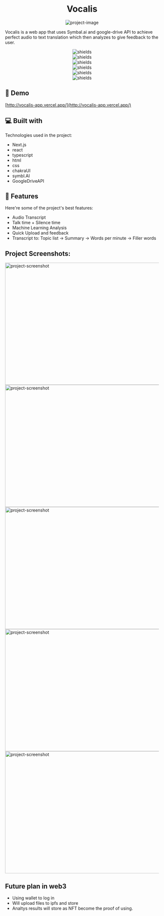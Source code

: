 <h1 align="center" id="title">Vocalis</h1>

<p align="center"><img src="https://media.discordapp.net/attachments/1011845624662065282/1013560106916519996/VocalisLOGO.png" alt="project-image"></p>

<p id="description">Vocalis is a web app that uses Symbal.ai and google-drive API to achieve perfect audio to text translation which then analyzes to give feedback to the user.</p>

<p align="center"><img src="https://img.shields.io/badge/Next.js-v12.2.5-green" alt="shields"> <br /> <img src="https://img.shields.io/badge/Typescript-v18.7.13-green" alt="shields"><br /><img src="https://img.shields.io/badge/React-v18.2.0-green" alt="shields"><br /><img src="https://img.shields.io/badge/ChakraUI-v2.2.9-green" alt="shields"><br /><img src="https://img.shields.io/badge/Google--Drive%20API-recent-blue" alt="shields"><br /><img src="https://img.shields.io/badge/Symbl.AI-up%20to%20date-blue" alt="shields"></p>

<h2>🚀 Demo</h2>

[http://vocalis-app.vercel.app/](http://vocalis-app.vercel.app/)

<h2>💻 Built with</h2>

Technologies used in the project:

*   Next.js
*   react
*   typescript
*   html
*   css
*   chakraUI
*   symbl.AI
*   GoogleDriveAPI


  
  
<h2>🧐 Features</h2>

Here're some of the project's best features:

*   Audio Transcript
*   Talk time + Silence time
*   Machine Learning Analysis
*   Quick Upload and feedback
*   Transcript to: Topic list -> Summary -> Words per minute -> Filler words





<h2>Project Screenshots:</h2>

<img src="https://d112y698adiu2z.cloudfront.net/photos/production/software_photos/002/205/339/datas/gallery.jpg" alt="project-screenshot" width="650" height="400/">

<img src="https://d112y698adiu2z.cloudfront.net/photos/production/software_photos/002/205/340/datas/gallery.jpg" alt="project-screenshot" width="650" height="400/">

<img src="https://d112y698adiu2z.cloudfront.net/photos/production/software_photos/002/205/341/datas/gallery.jpg" alt="project-screenshot" width="650" height="400/">

<img src="https://d112y698adiu2z.cloudfront.net/photos/production/software_photos/002/205/343/datas/gallery.jpg" alt="project-screenshot" width="650" height="400/">

<img src="https://d112y698adiu2z.cloudfront.net/photos/production/software_photos/002/205/344/datas/gallery.jpg" alt="project-screenshot" width="650" height="400/">

<h2>Future plan in web3</h2>

* Using wallet to log in 
* Will upload files to ipfs and store 
* Analtys results will store as NFT become the proof of using.
